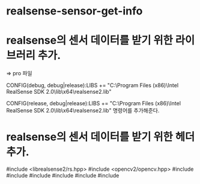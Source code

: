 # realsense-sensor-get-info

# realsense의 센서 데이터를 받기 위한 라이브러리 추가.
=> pro 파일

CONFIG(debug, debug|release):LIBS += "C:\Program Files (x86)\Intel RealSense SDK 2.0\lib\x64\realsense2.lib"

CONFIG(release, debug|release):LIBS += "C:\Program Files (x86)\Intel RealSense SDK 2.0\lib\x64\realsense2.lib"
명령어를 추가해준다.

# realsense의 센서 데이터를 받기 위한 헤더 추가.

#include <librealsense2/rs.hpp>
#include <opencv2/opencv.hpp>
#include <QTimer>
#include <map>
#include <chrono>
#include <mutex>
#include <thread>
#include <string>
  
